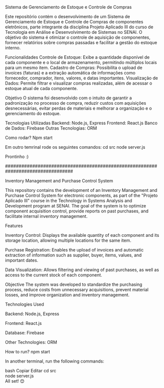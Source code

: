 Sistema de Gerenciamento de Estoque e Controle de Compras

Este repositório contém o desenvolvimento de um Sistema de Gerenciamento de Estoque e Controle de Compras de componentes eletrônicos, parte integrante da disciplina Projeto Aplicado III do curso de Tecnologia em Análise e Desenvolvimento de Sistemas no SENAI. O objetivo do sistema é otimizar o controle de aquisição de componentes, fornecer relatórios sobre compras passadas e facilitar a gestão do estoque interno.

Funcionalidades
Controle de Estoque: Exibe a quantidade disponível de cada componente e o local de armazenamento, permitindo múltiplos locais para um mesmo item.
Cadastro de Compras: Possibilita o upload de invoices (faturas) e a extração automática de informações como fornecedor, comprador, itens, valores, e datas importantes.
Visualização de Dados: Permite filtrar e visualizar compras realizadas, além de acessar o estoque atual de cada componente.

Objetivo
O sistema foi desenvolvido com o intuito de garantir a padronização no processo de compra, reduzir custos com aquisições desnecessárias, evitar perdas de materiais e melhorar a organização e o gerenciamento do estoque.

Tecnologias Utilizadas
Backend: Node.js, Express
Frontend: React.js
Banco de Dados: Firebase
Outras Tecnologias: ORM


Como rodar?
Npm start

Em outro temrinal rode os seguintes comandos:
cd src
node server.js

Prontinho :)

#################################################################################

Inventory Management and Purchase Control System

This repository contains the development of an Inventory Management and Purchase Control System for electronic components, as part of the "Projeto Aplicado III" course in the Technology in Systems Analysis and Development program at SENAI. The goal of the system is to optimize component acquisition control, provide reports on past purchases, and facilitate internal inventory management.

Features

Inventory Control: Displays the available quantity of each component and its storage location, allowing multiple locations for the same item.

Purchase Registration: Enables the upload of invoices and automatic extraction of information such as supplier, buyer, items, values, and important dates.

Data Visualization: Allows filtering and viewing of past purchases, as well as access to the current stock of each component.

Objective
The system was developed to standardize the purchasing process, reduce costs from unnecessary acquisitions, prevent material losses, and improve organization and inventory management.

Technologies Used

Backend: Node.js, Express

Frontend: React.js

Database: Firebase

Other Technologies: ORM

How to run?
npm start

In another terminal, run the following commands:

bash
Copiar
Editar
cd src  
node server.js  
All set! 😊

